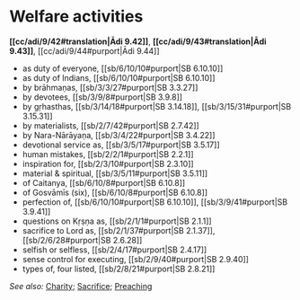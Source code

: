 # Welfare activities

**[[cc/adi/9/42#translation|Ādi 9.42]]**, **[[cc/adi/9/43#translation|Ādi 9.43]]**, [[cc/adi/9/44#purport|Ādi 9.44]]

* as duty of everyone, [[sb/6/10/10#purport|SB 6.10.10]]
* as duty of Indians, [[sb/6/10/10#purport|SB 6.10.10]]
* by brāhmaṇas, [[sb/3/3/27#purport|SB 3.3.27]]
* by devotees, [[sb/3/9/8#purport|SB 3.9.8]]
* by gṛhasthas, [[sb/3/14/18#purport|SB 3.14.18]], [[sb/3/15/31#purport|SB 3.15.31]]
* by materialists, [[sb/2/7/42#purport|SB 2.7.42]]
* by Nara-Nārāyaṇa, [[sb/3/4/22#purport|SB 3.4.22]]
* devotional service as, [[sb/3/5/17#purport|SB 3.5.17]]
* human mistakes, [[sb/2/2/1#purport|SB 2.2.1]]
* inspiration for, [[sb/2/3/10#purport|SB 2.3.10]]
* material & spiritual, [[sb/3/5/11#purport|SB 3.5.11]]
* of Caitanya, [[sb/6/10/8#purport|SB 6.10.8]]
* of Gosvāmīs (six), [[sb/6/10/8#purport|SB 6.10.8]]
* perfection of, [[sb/6/10/10#purport|SB 6.10.10]], [[sb/3/9/41#purport|SB 3.9.41]]
* questions on Kṛṣṇa as, [[sb/2/1/1#purport|SB 2.1.1]]
* sacrifice to Lord as, [[sb/2/1/37#purport|SB 2.1.37]], [[sb/2/6/28#purport|SB 2.6.28]]
* selfish or selfless, [[sb/2/4/17#purport|SB 2.4.17]]
* sense control for executing, [[sb/2/9/40#purport|SB 2.9.40]]
* types of, four listed, [[sb/2/8/21#purport|SB 2.8.21]]

*See also:* [Charity](entries/charity.md); [Sacrifice](entries/sacrifice.md); [Preaching](entries/preaching.md)
